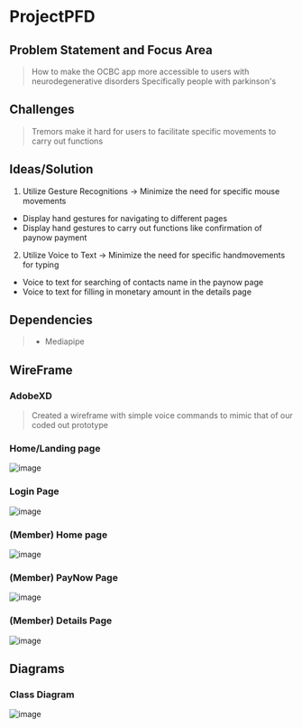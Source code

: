 # ProjectPFD



## Problem Statement and Focus Area
> How to make the OCBC app more accessible to users with neurodegenerative disorders
> Specifically people with parkinson's 


## Challenges
> Tremors make it hard for users to facilitate specific movements to carry out functions


## Ideas/Solution
1. Utilize Gesture Recognitions -> Minimize the need for specific mouse movements
 - Display hand gestures for navigating to different pages
 - Display hand gestures to carry out functions like confirmation of paynow payment
2. Utilize Voice to Text -> Minimize the need for specific handmovements for typing
 - Voice to text for searching of contacts name in the paynow page 
 - Voice to text for filling in monetary amount in the details page


## Dependencies 
> - Mediapipe

## WireFrame

### AdobeXD
> Created a wireframe with simple voice commands to mimic that of our coded out prototype

### Home/Landing page
![image](https://github.com/huixianglim/ProjectPFD/assets/116724250/12966a0e-2bd3-4c6c-a634-541ec4d67d3d)

### Login Page
![image](https://github.com/huixianglim/ProjectPFD/assets/116724250/019e6631-2e86-4995-a804-460a4c43829a)

### (Member) Home page
![image](https://github.com/huixianglim/ProjectPFD/assets/116724250/da41e3b0-693b-4310-8354-0d89c215de7c)

### (Member) PayNow Page
![image](https://github.com/huixianglim/ProjectPFD/assets/116724250/5aad58cd-6b9d-4788-b2a5-fdb43eeae00c)

### (Member) Details Page
![image](https://github.com/huixianglim/ProjectPFD/assets/116724250/38f353eb-3f5f-4a54-b486-d143356c40b4)

## Diagrams

### Class Diagram
![image](https://github.com/huixianglim/ProjectPFD/assets/116724250/813641cf-5ca9-49f7-9fd5-2e661b14b0de)


